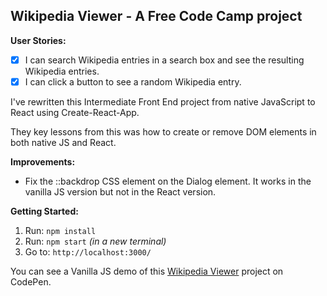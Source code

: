 ## Wikipedia Viewer -  A Free Code Camp project

**User Stories:**
- [x] I can search Wikipedia entries in a search box and see the resulting 
Wikipedia entries.
- [x] I can click a button to see a random Wikipedia entry.

I've rewritten this Intermediate Front End project from native JavaScript to 
React using Create-React-App. 

They key lessons from this was how to create or remove DOM elements in both 
native JS and React. 

**Improvements:**
- Fix the ::backdrop CSS element on the Dialog element. It works in the vanilla
JS version but not in the React version.

**Getting Started:**
 1. Run: `npm install`
 2. Run: `npm start` _(in a new terminal)_
 3. Go to: `http://localhost:3000/`

You can see a Vanilla JS demo of this 
[Wikipedia Viewer](https://codepen.io/Pagey/pen/wrZRqR) project on CodePen.